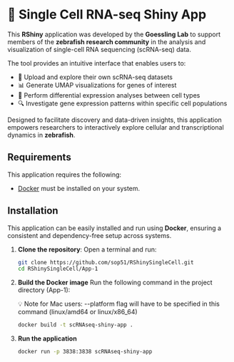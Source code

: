# 🧬 Single Cell RNA-seq Shiny App

This **RShiny** application was developed by the **Goessling Lab** to support members of the **zebrafish research community** in the analysis and visualization of single-cell RNA sequencing (scRNA-seq) data.

The tool provides an intuitive interface that enables users to:

- 📁 Upload and explore their own scRNA-seq datasets  
- 📊 Generate UMAP visualizations for genes of interest  
- 🧪 Perform differential expression analyses between cell types  
- 🔍 Investigate gene expression patterns within specific cell populations  

Designed to facilitate discovery and data-driven insights, this application empowers researchers to interactively explore cellular and transcriptional dynamics in **zebrafish**.

## Requirements

This application requires the following:

- [Docker](https://docs.docker.com/get-docker/) must be installed on your system.

## Installation

This application can be easily installed and run using **Docker**, ensuring a consistent and dependency-free setup across systems.

1. **Clone the repository**:
   Open a terminal and run:

   ```bash
   git clone https://github.com/sop51/RShinySingleCell.git
   cd RShinySingleCell/App-1

2. **Build the Docker image**
   Run the following command in the project directory (App-1):

   💡 Note for Mac users: --platform flag will have to be specified in this command (linux/amd64 or linux/x86_64)

   ```bash
   docker build -t scRNAseq-shiny-app .

3. **Run the application**

   ```bash
   docker run -p 3838:3838 scRNAseq-shiny-app
  
